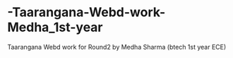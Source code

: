 # -Taarangana-Webd-work-Medha_1st-year
Taarangana Webd work for Round2 by Medha Sharma (btech 1st year ECE)
